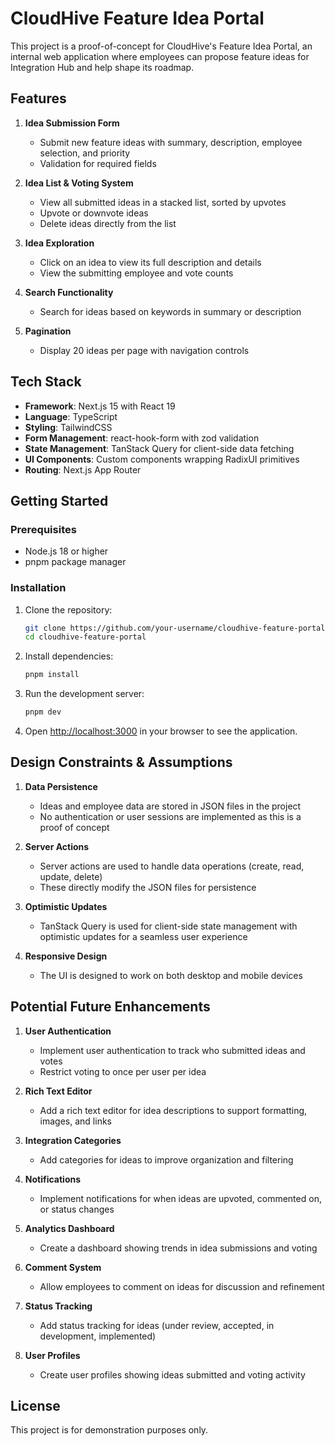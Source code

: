 # CloudHive Feature Idea Portal

This project is a proof-of-concept for CloudHive's Feature Idea Portal, an internal web application where employees can propose feature ideas for Integration Hub and help shape its roadmap.

## Features

1. **Idea Submission Form**
   - Submit new feature ideas with summary, description, employee selection, and priority
   - Validation for required fields

2. **Idea List & Voting System**
   - View all submitted ideas in a stacked list, sorted by upvotes
   - Upvote or downvote ideas
   - Delete ideas directly from the list

3. **Idea Exploration**
   - Click on an idea to view its full description and details
   - View the submitting employee and vote counts

4. **Search Functionality**
   - Search for ideas based on keywords in summary or description

5. **Pagination**
   - Display 20 ideas per page with navigation controls

## Tech Stack

- **Framework**: Next.js 15 with React 19
- **Language**: TypeScript
- **Styling**: TailwindCSS
- **Form Management**: react-hook-form with zod validation
- **State Management**: TanStack Query for client-side data fetching
- **UI Components**: Custom components wrapping RadixUI primitives
- **Routing**: Next.js App Router

## Getting Started

### Prerequisites

- Node.js 18 or higher
- pnpm package manager

### Installation

1. Clone the repository:
   ```bash
   git clone https://github.com/your-username/cloudhive-feature-portal.git
   cd cloudhive-feature-portal
   ```

2. Install dependencies:
   ```bash
   pnpm install
   ```

3. Run the development server:
   ```bash
   pnpm dev
   ```

4. Open [http://localhost:3000](http://localhost:3000) in your browser to see the application.

## Design Constraints & Assumptions

1. **Data Persistence**
   - Ideas and employee data are stored in JSON files in the project
   - No authentication or user sessions are implemented as this is a proof of concept

2. **Server Actions**
   - Server actions are used to handle data operations (create, read, update, delete)
   - These directly modify the JSON files for persistence

3. **Optimistic Updates**
   - TanStack Query is used for client-side state management with optimistic updates for a seamless user experience

4. **Responsive Design**
   - The UI is designed to work on both desktop and mobile devices

## Potential Future Enhancements

1. **User Authentication**
   - Implement user authentication to track who submitted ideas and votes
   - Restrict voting to once per user per idea

2. **Rich Text Editor**
   - Add a rich text editor for idea descriptions to support formatting, images, and links

3. **Integration Categories**
   - Add categories for ideas to improve organization and filtering

4. **Notifications**
   - Implement notifications for when ideas are upvoted, commented on, or status changes

5. **Analytics Dashboard**
   - Create a dashboard showing trends in idea submissions and voting

6. **Comment System**
   - Allow employees to comment on ideas for discussion and refinement

7. **Status Tracking**
   - Add status tracking for ideas (under review, accepted, in development, implemented)

8. **User Profiles**
   - Create user profiles showing ideas submitted and voting activity

## License

This project is for demonstration purposes only.